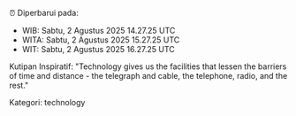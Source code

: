 ⏰ Diperbarui pada:
- WIB: Sabtu, 2 Agustus 2025 14.27.25 UTC
- WITA: Sabtu, 2 Agustus 2025 15.27.25 UTC
- WIT: Sabtu, 2 Agustus 2025 16.27.25 UTC

Kutipan Inspiratif:
"Technology gives us the facilities that lessen the barriers of time and distance - the telegraph and cable, the telephone, radio, and the rest."


Kategori: technology

